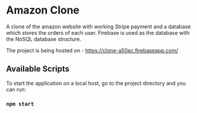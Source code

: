 # Amazon Clone

A clone of the amazon website with working Stripe payment and a database which stores the orders of each user. Firebase is used as the database with the NoSQL database structure.

The project is being hosted on - https://clone-a50ec.firebaseapp.com/

## Available Scripts

To start the application on a local host, go to the project directory and you can run: 
### `npm start`

